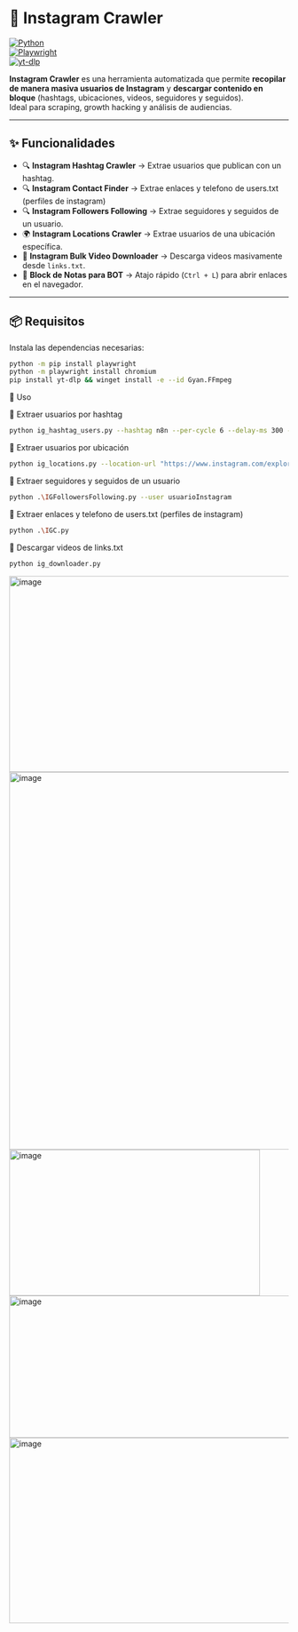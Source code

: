 # 📸 Instagram Crawler  

[![Python](https://img.shields.io/badge/Python-3.9%2B-blue.svg)](https://www.python.org/)  
[![Playwright](https://img.shields.io/badge/Playwright-Automation-green)](https://playwright.dev/)  
[![yt-dlp](https://img.shields.io/badge/yt--dlp-Video%20Downloader-orange)](https://github.com/yt-dlp/yt-dlp)  

**Instagram Crawler** es una herramienta automatizada que permite **recopilar de manera masiva usuarios de Instagram** y **descargar contenido en bloque** (hashtags, ubicaciones, videos, seguidores y seguidos).  
Ideal para scraping, growth hacking y análisis de audiencias.  

---

## ✨ Funcionalidades  

- 🔍 **Instagram Hashtag Crawler** → Extrae usuarios que publican con un hashtag. 
- 🔍 **Instagram Contact Finder** → Extrae enlaces y telefono de users.txt (perfiles de instagram)
- 🔍 **Instagram Followers Following** → Extrae seguidores y seguidos de un usuario.
- 🌍 **Instagram Locations Crawler** → Extrae usuarios de una ubicación específica.  
- 🎥 **Instagram Bulk Video Downloader** → Descarga videos masivamente desde `links.txt`. 
- 📝 **Block de Notas para BOT** → Atajo rápido (`Ctrl + L`) para abrir enlaces en el navegador.  

---

## 📦 Requisitos  

Instala las dependencias necesarias:  

```bash     
python -m pip install playwright
python -m playwright install chromium
pip install yt-dlp && winget install -e --id Gyan.FFmpeg
```

🚀 Uso

🔹 Extraer usuarios por hashtag

```bash        
python ig_hashtag_users.py --hashtag n8n --per-cycle 6 --delay-ms 300 --max-users 0
``` 

🔹 Extraer usuarios por ubicación

```bash        
python ig_locations.py --location-url "https://www.instagram.com/explore/locations/212999109/los-angeles-california/" --per-cycle 6 --delay-ms 300 --max-users 10
``` 
🔹 Extraer seguidores y seguidos de un usuario

```bash        
python .\IGFollowersFollowing.py --user usuarioInstagram
``` 

🔹 Extraer enlaces y telefono de users.txt (perfiles de instagram)

```bash        
python .\IGC.py
``` 

🔹 Descargar videos de links.txt

```bash        
python ig_downloader.py
``` 

<img width="840" height="353" alt="image" src="https://github.com/user-attachments/assets/13241359-b75c-4414-b147-708e9c5f3dc0" />

<img width="723" height="680" alt="image" src="https://github.com/user-attachments/assets/c508210d-85f0-4d4c-abd8-5535399a279c" />

<img width="452" height="263" alt="image" src="https://github.com/user-attachments/assets/6f5a92c6-4d24-4666-9f97-f3a125d20bd1" />

<img width="616" height="256" alt="image" src="https://github.com/user-attachments/assets/dc275780-d898-46f3-90b9-1ae893c306d5" />

<img width="1101" height="334" alt="image" src="https://github.com/user-attachments/assets/b79da8b0-90ea-41f8-869a-e5575376c1a9" />


